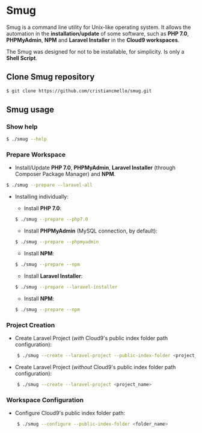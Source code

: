 # Smug
Smug is a command line utility for Unix-like operating system. 
It allows the automation in the **installation/update** of some software, such as **PHP 7.0**, 
**PHPMyAdmin**, **NPM** and **Laravel Installer** in the **Cloud9 workspaces**.

The Smug was designed for not to be installable, for simplicity. Is only a **Shell Script**.

## Clone Smug repository
```bash
$ git clone https://github.com/cristiancmello/smug.git
```

## Smug usage

### Show help
```bash
$ ./smug --help
```

### Prepare Workspace
* Install/Update **PHP 7.0**, **PHPMyAdmin**, **Laravel Installer** (through Composer Package Manager) and **NPM**.
```bash
$ ./smug --prepare --laravel-all
```

* Installing individually:
    - Install **PHP 7.0**:
    ```bash
    $ ./smug --prepare --php7.0
    ```
    
    - Install **PHPMyAdmin** (MySQL connection, by default):
    ```bash
    $ ./smug --prepare --phpmyadmin
    ```
    
    - Install **NPM**:
    ```bash
    $ ./smug --prepare --npm
    ```
    
    - Install **Laravel Installer**:
    ```bash
    $ ./smug --prepare --laravel-installer
    ```
    
    - Install **NPM**:
    ```bash
    $ ./smug --prepare --npm
    ```
    
### Project Creation
* Create Laravel Project (*with* Cloud9's public index folder path configuration):
```bash
    $ ./smug --create --laravel-project --public-index-folder <project_name>
```

* Create Laravel Project (*without* Cloud9's public index folder path configuration):
```bash
    $ ./smug --create --laravel-project <project_name>
```

### Workspace Configuration
* Configure Cloud9's public index folder path:
```bash
    $ ./smug --configure --public-index-folder <folder_name>
```